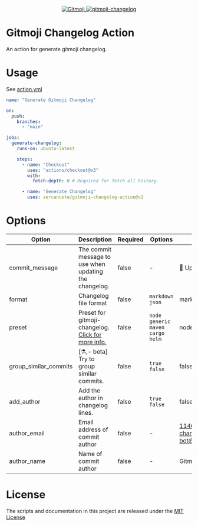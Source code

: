 <p align="center">
  <a href="https://gitmoji.dev">
    <img src="https://img.shields.io/badge/gitmoji-%20😜%20😍-FFDD67.svg?style=flat-square" alt="Gitmoji">
  </a>
  <a href="https://github.com/frinyvonnick/gitmoji-changelog">
    <img src="https://img.shields.io/badge/gitmoji-Changelog-brightgreen.svg?style=flat-square" alt="gitmoji-changelog">
  </a>
</p>

# Gitmoji Changelog Action

An action for generate gitmoji changelog.

# Usage

See [action.yml](action.yml)

```yaml
name: "Generate Gitmoji Changelog"

on:
  push:
    branches:
      - "main"

jobs:
  generate-changelog:
    runs-on: ubuntu-latest

    steps:
      - name: "Checkout"
        uses: "actions/checkout@v3"
        with:
          fetch-depth: 0 # Required for fetch all history

      - name: "Generate Changelog"
        uses: sercanuste/gitmoji-changelog-action@v1
```

# Options

| Option                | Description                                                                                                               | Required | Options                                                     |  Default Value                                           |
| --------------------- | ------------------------------------------------------------------------------------------------------------------------- | -------- | ----------------------------------------------------------- | -------------------------------------------------------- |
| commit_message        | The commit message to use when updating the changelog.                                                                    | false    | -                                                           | 📝 Update CHANGELOG                                      |
| format                | Changelog file format                                                                                                     | false    | `markdown`<br />`json`                                      | markdown                                                 |
| preset                | Preset for gitmoji-changelog. [Click for more info.](https://docs.gitmoji-changelog.dev/#/?id=%e2%9a%99%ef%b8%8f-presets) | false    | `node`<br />`generic`<br />`maven`<br />`cargo`<br />`helm` | node                                                     |
| group_similar_commits | [⚗️,- beta] Try to group similar commits.                                                                                 | false    | `true`<br />`false`                                         | false                                                    |
| add_author            | Add the author in changelog lines.                                                                                        | false    | `true`<br />`false`                                         | false                                                    |
| author_email          | Email address of commit author                                                                                            | false    | -                                                           | 114694492+gitmoji-changelog-bot@users.noreply.github.com |
| author_name           | Name of commit author                                                                                                     | false    | -                                                           | Gitmoji Changelog Bot                                    |

# License

The scripts and documentation in this project are released under the [MIT License](LICENSE)
